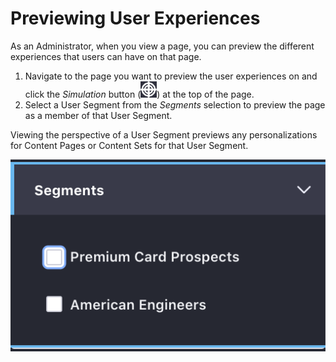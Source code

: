 # Previewing User Experiences

As an Administrator, when you view a page, you can preview the different experiences that users can have on that page.

1. Navigate to the page you want to preview the user experiences on and click the *Simulation* button (![Simulation](../../../images/icon-simulation.png)) at the top of the page.
1. Select a User Segment from the *Segments* selection to preview the page as a member of that User Segment.
 
Viewing the perspective of a User Segment previews any personalizations for Content Pages or Content Sets for that User Segment.

![You can preview different experiences from the Preview Panel.](./previewing-user-experiences/images/01.png)